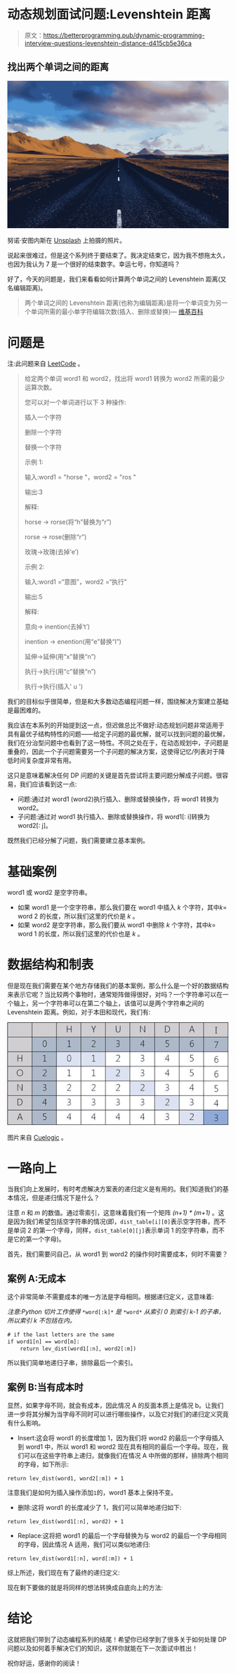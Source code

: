# 动态规划面试问题:Levenshtein 距离

> 原文：<https://betterprogramming.pub/dynamic-programming-interview-questions-levenshtein-distance-d415cb5e36ca>

## 找出两个单词之间的距离

![](img/bb78adb6faf0e8e0ebe153b3c31158ed.png)

努诺·安图内斯在 [Unsplash](https://unsplash.com?utm_source=medium&utm_medium=referral) 上拍摄的照片。

说起来很难过，但是这个系列终于要结束了。我决定结束它，因为我不想拖太久，也因为我认为 7 是一个很好的结束数字。幸运七号，你知道吗？

好了，今天的问题是，我们来看看如何计算两个单词之间的 Levenshtein 距离(又名编辑距离)。

> 两个单词之间的 Levenshtein 距离(也称为编辑距离)是将一个单词变为另一个单词所需的最小单字符编辑次数(插入、删除或替换)— [维基百科](https://en.wikipedia.org/wiki/Levenshtein_distance#)

# 问题是

注:此问题来自 [LeetCode](https://leetcode.com/problems/edit-distance/) 。

> 给定两个单词 word1 和 word2，找出将 word1 转换为 word2 所需的最少运算次数。
> 
> 您可以对一个单词进行以下 3 种操作:
> 
> 插入一个字符
> 
> 删除一个字符
> 
> 替换一个字符
> 
> 示例 1:
> 
> 输入:word1 = "horse "，word2 = "ros "
> 
> 输出:3
> 
> 解释:
> 
> horse -> rorse(将“h”替换为“r”)
> 
> rorse -> rose(删除“r”)
> 
> 玫瑰->玫瑰(去掉‘e’)
> 
> 示例 2:
> 
> 输入:word1 =“意图”，word2 =“执行”
> 
> 输出:5
> 
> 解释:
> 
> 意向-> inention(去掉‘t’)
> 
> inention -> enention(用“e”替换“I”)
> 
> 延伸->延伸(用“x”替换“n”)
> 
> 执行->执行(用“c”替换“n”)
> 
> 执行->执行(插入' u ')

我们的目标似乎很简单，但是和大多数动态编程问题一样，围绕解决方案建立基础是最困难的。

我应该在本系列的开始提到这一点，但迟做总比不做好:动态规划问题非常适用于具有最优子结构特性的问题——给定子问题的最优解，就可以找到问题的最优解，我们在分治型问题中也看到了这一特性。不同之处在于，在动态规划中，子问题是重叠的，因此一个子问题需要另一个子问题的解决方案，这使得记忆/列表对于降低时间复杂度非常有用。

这只是意味着解决任何 DP 问题的关键是首先尝试将主要问题分解成子问题。很容易，我们应该看到这一点:

*   问题:通过对 word1 (word2)执行插入、删除或替换操作，将 word1 转换为 word2。
*   子问题:通过对 word1 执行插入、删除或替换操作，将 word1[: i]转换为 word2[: j]。

既然我们已经分解了问题，我们需要建立基本案例。

# 基础案例

word1 或 word2 是空字符串。

*   如果 word1 是一个空字符串，那么我们要在 word1 中插入 *k* 个字符，其中*k*= word 2 的长度，所以我们这里的代价是 *k* 。
*   如果 word2 是空字符串，那么我们要从 word1 中删除 *k* 个字符，其中*k*= word 1 的长度，所以我们这里的代价也是 *k* 。

# 数据结构和制表

但是现在我们需要在某个地方存储我们的基本案例，那么什么是一个好的数据结构来表示它呢？当比较两个事物时，通常矩阵做得很好，对吗？一个字符串可以在一个轴上，另一个字符串可以在第二个轴上，该值可以是两个字符串之间的 Levenshtein 距离。例如，对于本田和现代，我们有:

![](img/bc3a6b92e1c6d4021a34060b0a3b622e.png)

图片来自 [Cuelogic](https://www.cuelogic.com/blog/the-levenshtein-algorithm) 。

# 一路向上

当我们向上发展时，有时考虑解决方案表的递归定义是有用的。我们知道我们的基本情况，但是递归情况下是什么？

注意 *n* 和 *m* 的数值。通过零索引，这意味着我们有一个矩阵 *(n+1) * (m+1)* 。这是因为我们希望包括空字符串的情况(即，`dist_table[i][0]`表示空字符串，而不是单词 2 的第一个字母，同样，`dist_table[0][j]`表示单词 1 的空字符串，而不是它的第一个字母)。

首先，我们需要问自己，从 word1 到 word2 的操作何时需要成本，何时不需要？

## 案例 A:无成本

这个非常简单:不需要成本的唯一方法是字母相同。根据递归定义，这意味着:

*注意:Python 切片工作使得* `*word[:k]*` *是* `*word*` *从索引 0 到索引 k-1 的子串，所以索引 k 不包括在内。*

```
# if the last letters are the same
if word1[n] == word[m]:
    return lev_dist(word1[:n], word2[:m])
```

所以我们简单地递归子串，排除最后一个索引。

## 案例 B:当有成本时

显然，如果字母不同，就会有成本，因此情况 A 的反面本质上是情况 b。让我们进一步将其分解为当字母不同时可以进行哪些操作，以及它对我们的递归定义究竟有什么影响。

*   Insert:这会将 word1 的长度增加 1，因为我们将 word2 的最后一个字母插入到 word1 中，所以 word1 和 word2 现在具有相同的最后一个字母。现在，我们可以在这些字符串上递归，就像我们在情况 A 中所做的那样，排除两个相同的字母，如下所示:

```
return lev_dist(word1, word2[:m]) + 1
```

注意我们是如何为插入操作添加`1`的，word1 基本上保持不变。

*   删除:这将 word1 的长度减少了 1，我们可以简单地递归如下:

```
return lev_dist(word1[:n], word2) + 1
```

*   Replace:这将把 word1 的最后一个字母替换为与 word2 的最后一个字母相同的字母，因此情况 A 适用，我们可以类似地递归:

```
return lev_dist(word1[:n], word[:m]) + 1
```

综上所述，我们现在有了最终的递归定义:

现在剩下要做的就是将同样的想法转换成自底向上的方法:

# 结论

这就把我们带到了动态编程系列的结尾！希望你已经学到了很多关于如何处理 DP 问题以及如何着手解决它们的知识，这样你就能在下一次面试中胜出！

祝你好运，感谢你的阅读！
